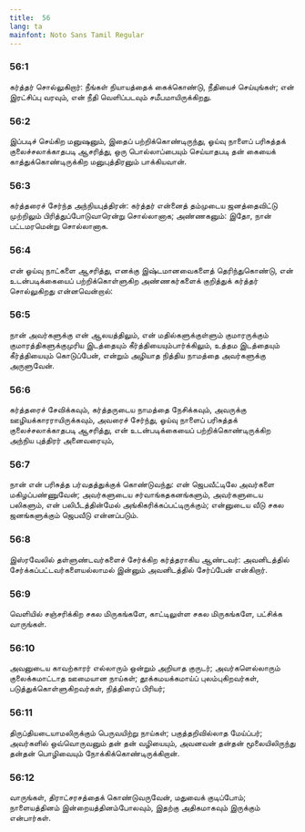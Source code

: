 ```yaml
---
title:  56
lang: ta
mainfont: Noto Sans Tamil Regular
---
```


###  56:1

கர்த்தர் சொல்லுகிறார்: நீங்கள் நியாயத்தைக் கைக்கொண்டு, நீதியைச் செய்யுங்கள்; என் இரட்சிப்பு வரவும், என் நீதி வெளிப்படவும் சமீபமாயிருக்கிறது.

###  56:2

இப்படிச் செய்கிற மனுஷனும், இதைப் பற்றிக்கொண்டிருந்து, ஓய்வு நாளைப் பரிசுத்தக் குலைச்சலாக்காதபடி ஆசரித்து, ஒரு பொல்லாப்பையும் செய்யாதபடி தன் கையைக் காத்துக்கொண்டிருக்கிற மனுபுத்திரனும் பாக்கியவான்.

###  56:3

கர்த்தரைச் சேர்ந்த அந்நியபுத்திரன்: கர்த்தர் என்னைத் தம்முடைய ஜனத்தைவிட்டு முற்றிலும் பிரித்துப்போடுவாரென்று சொல்லானாக; அண்ணகனும்: இதோ, நான் பட்டமரமென்று சொல்லானாக.

###  56:4

என் ஓய்வு நாட்களை ஆசரித்து, எனக்கு இஷ்டமானவைகளைத் தெரிந்துகொண்டு, என் உடன்படிக்கையைப் பற்றிக்கொள்ளுகிற அண்ணகர்களைக் குறித்துக் கர்த்தர் சொல்லுகிறது என்னவென்றால்:

###  56:5

நான் அவர்களுக்கு என் ஆலயத்திலும், என் மதில்களுக்குள்ளும் குமாரருக்கும் குமாரத்திகளுக்குமுரிய இடத்தையும் கீர்த்தியையும்பார்க்கிலும், உத்தம இடத்தையும் கீர்த்தியையும் கொடுப்பேன், என்றும் அழியாத நித்திய நாமத்தை அவர்களுக்கு அருளுவேன்.

###  56:6

கர்த்தரைச் சேவிக்கவும், கர்த்தருடைய நாமத்தை நேசிக்கவும், அவருக்கு ஊழியக்காரராயிருக்கவும், அவரைச் சேர்ந்து, ஓய்வு நாளைப் பரிசுத்தக் குலைச்சலாக்காதபடி ஆசரித்து, என் உடன்படிக்கையைப் பற்றிக்கொண்டிருக்கிற அந்நிய புத்திரர் அனைவரையும்,

###  56:7

நான் என் பரிசுத்த பர்வதத்துக்குக் கொண்டுவந்து: என் ஜெபவீட்டிலே அவர்களை மகிழப்பண்ணுவேன்; அவர்களுடைய சர்வாங்கதகனங்களும், அவர்களுடைய பலிகளும், என் பலிபீடத்தின்மேல் அங்கிகரிக்கப்பட்டிருக்கும்; என்னுடைய வீடு சகல ஜனங்களுக்கும் ஜெபவீடு என்னப்படும்.

###  56:8

இஸ்ரவேலில் தள்ளுண்டவர்களைச் சேர்க்கிற கர்த்தராகிய ஆண்டவர்: அவனிடத்தில் சேர்க்கப்பட்டவர்களையல்லாமல் இன்னும் அவனிடத்தில் சேர்ப்பேன் என்கிறார்.

###  56:9

வெளியில் சஞ்சரிக்கிற சகல மிருகங்களே, காட்டிலுள்ள சகல மிருகங்களே, பட்சிக்க வாருங்கள்.

###  56:10

அவனுடைய காவற்காரர் எல்லாரும் ஒன்றும் அறியாத குருடர்; அவர்களெல்லாரும் குலைக்கமாட்டாத ஊமையான நாய்கள்; தூக்கமயக்கமாய்ப் புலம்புகிறவர்கள், படுத்துக்கொள்ளுகிறவர்கள், நித்திரைப் பிரியர்;

###  56:11

திருப்தியடையாமலிருக்கும் பெருவயிற்று நாய்கள்; பகுத்தறிவில்லாத மேய்ப்பர்; அவர்களில் ஒவ்வொருவனும் தன் தன் வழியையும், அவனவன் தன்தன் மூலையிலிருந்து தன்தன் பொழிவையும் நோக்கிக்கொண்டிருக்கிறான்.

###  56:12

வாருங்கள், திராட்சரசத்தைக் கொண்டுவருவேன், மதுவைக் குடிப்போம்; நாளையத்தினம் இன்றையத்தினம்போலவும், இதற்கு அதிகமாகவும் இருக்கும் என்பார்கள்.

